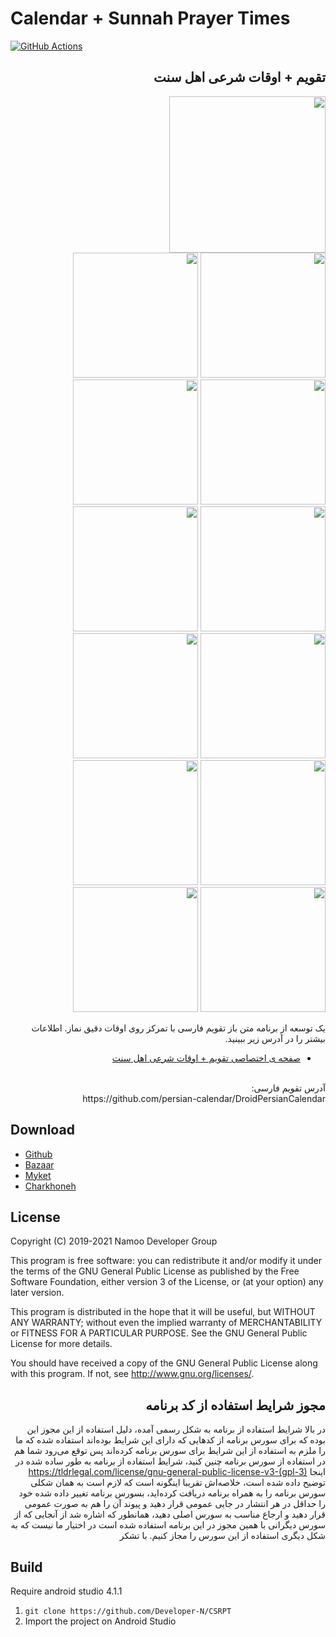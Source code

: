 # Calendar + Sunnah Prayer Times
[![GitHub Actions](https://action-badges.now.sh/Developer-N/CSRPT?workflow=android)](https://github.com/Developer-N/CSRPT/actions)
<div dir=rtl>

## تقویم + اوقات شرعی اهل سنت

<img src="https://github.com/Developer-N/CSRPT/blob/master/NamooCalendar/src/main/ic_launcher-web.png" width="250" align="center" />
<br>
<img src="https://github.com/Developer-N/CSRPT/blob/master/NamooCalendar/src/main/pics/1.jpg" width="200" />
<img src="https://github.com/Developer-N/CSRPT/blob/master/NamooCalendar/src/main/pics/2.jpg" width="200" />
<img src="https://github.com/Developer-N/CSRPT/blob/master/NamooCalendar/src/main/pics/3.jpg" width="200" />
<img src="https://github.com/Developer-N/CSRPT/blob/master/NamooCalendar/src/main/pics/4.jpg" width="200" />
<img src="https://github.com/Developer-N/CSRPT/blob/master/NamooCalendar/src/main/pics/5.jpg" width="200" />
<img src="https://github.com/Developer-N/CSRPT/blob/master/NamooCalendar/src/main/pics/6.jpg" width="200" />
<img src="https://github.com/Developer-N/CSRPT/blob/master/NamooCalendar/src/main/pics/7.jpg" width="200" />
<img src="https://github.com/Developer-N/CSRPT/blob/master/NamooCalendar/src/main/pics/8.jpg" width="200" />
<img src="https://github.com/Developer-N/CSRPT/blob/master/NamooCalendar/src/main/pics/9.jpg" width="200" />
<img src="https://github.com/Developer-N/CSRPT/blob/master/NamooCalendar/src/main/pics/10.jpg" width="200" />
<img src="https://github.com/Developer-N/CSRPT/blob/master/NamooCalendar/src/main/pics/11.jpg" width="200" />
<img src="https://github.com/Developer-N/CSRPT/blob/master/NamooCalendar/src/main/pics/12.jpg" width="200" />

یک توسعه از برنامه متن باز تقویم فارسی با تمرکز روی اوقات دقیق نماز. اطلاعات بیشتر را در آدرس زیر ببینید.
<br>
- [صفحه ی اختصاصی تقویم + اوقات شرعی اهل سنت](http://www.namoo.ir/pt)
<br>
آدرس تقویم فارسی:
<br>
https://github.com/persian-calendar/DroidPersianCalendar
<br>
</div>

## Download

- [Github](https://github.com/Developer-N/CSRPT)
- [Bazaar](https://cafebazaar.ir/app/ir.namoo.religiousprayers)
- [Myket](https://myket.ir/app/ir.namoo.religiousprayers)
- [Charkhoneh](https://www.charkhoneh.com/content/930720320)


## License

Copyright (C) 2019-2021  Namoo Developer Group 

This program is free software: you can redistribute it and/or modify 
it under the terms of the GNU General Public License as published by 
the Free Software Foundation, either version 3 of the License, or 
(at your option) any later version.

This program is distributed in the hope that it will be useful, 
but WITHOUT ANY WARRANTY; without even the implied warranty of 
MERCHANTABILITY or FITNESS FOR A PARTICULAR PURPOSE.  See the 
GNU General Public License for more details.

You should have received a copy of the GNU General Public License 
along with this program.  If not, see http://www.gnu.org/licenses/.

<div dir=rtl>
  
## مجوز شرایط استفاده از کد برنامه

در بالا شرایط استفاده از برنامه به شکل رسمی آمده، دلیل استفاده از این مجوز این بوده که برای سورس برنامه از کدهایی که دارای این شرایط بوده‌اند استفاده شده که ما را ملزم به استفاده از این شرایط برای سورس برنامه کرده‌اند پس توقع می‌رود شما هم در استفاده از سورس برنامه چنین کنید، شرایط استفاده از برنامه به طور ساده شده در اینجا
https://tldrlegal.com/license/gnu-general-public-license-v3-(gpl-3)
توضیح داده شده است، خلاصه‌اش تقریبا اینگونه است که لازم است به همان شکلی سورس برنامه را به همراه برنامه دریافت کرده‌اید،  بسورس برنامه تغییر داده شده خود را حداقل در هر انتشار در جایی عمومی قرار دهید و پیوند آن را هم به صورت عمومی قرار دهید و ارجاع مناسب به سورس اصلی دهید، همانطور که اشاره شد از آنجایی که از سورس دیگرانی با همین مجوز در این برنامه استفاده شده است در اختیار ما نیست که به شکل دیگری استفاده از این سورس را مجاز کنیم. با تشکر
</div>

## Build
Require android studio 4.1.1

1. `git clone https://github.com/Developer-N/CSRPT`
1. Import the project on Android Studio


